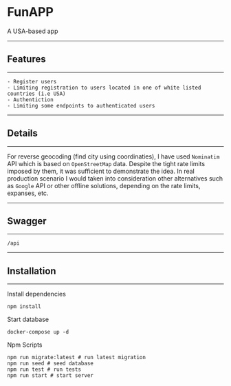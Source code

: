# FunAPP
A USA-based app

---
## Features
---
    - Register users
    - Limiting registration to users located in one of white listed countries (i.e USA)
    - Authentiction
    - Limiting some endpoints to authenticated users
    
--- 
## Details
---

For reverse geocoding (find city using coordinaties), I have used `Nominatim` API which is based on `OpenStreetMap` data. Despite the tight rate limits imposed by them, it was sufficient to demonstrate the idea. In real production scenario I would taken into consideration other alternatives such as `Google` API or other offline solutions, depending on the rate limits, expanses, etc.

--- 
## Swagger
---
    /api
---
## Installation
---
    
Install dependencies

    npm install
    

Start database

    docker-compose up -d

Npm Scripts

    npm run migrate:latest # run latest migration
    npm run seed # seed database
    npm run test # run tests
    npm run start # start server
